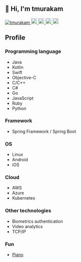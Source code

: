## 👋 Hi, I'm tmurakam

<p align="left">
  <a href="https://github.com/tmurakam/tmurakam/">
    <img src="https://komarev.com/ghpvc/?username=tmurakam" alt="tmurakam" />
  </a>
  <a href="http://twitter.com/tmurakam99">
    <img height="20" src="https://img.shields.io/twitter/follow/tmurakam99?label=Twitter&logo=twitter&style=flat" />
  </a>
  <a href="https://github.com/tmurakam">
    <img height="20" src="https://img.shields.io/github/followers/tmurakam?label=follow&logo=github&style=flat" />
  </a>
  <a href="https://qiita.com/tmurakam99">
    <img height="20" src="https://qiita-badge.apiapi.app/s/tmurakam99/posts.svg" />
  </a>
  <a href="https://qiita.com/tmurakam99">
    <img height="20" src="https://qiita-badge.apiapi.app/s/tmurakam99/contributions.svg" />
  </a>
</p>

## Profile

### Programming language
- Java
- Kotlin
- Swift
- Objective-C
- C/C++
- C#
- Go
- JavaScript
- Ruby
- Python

### Framework
- Spring Framework / Spring Boot

### OS
- Linux
- Android
- iOS

### Cloud
- AWS
- Azure
- Kubernetes

### Other technologies
- Biometrics authentication
- Video analytics
- TCP/IP

### Fun
- [Piano](https://www.youtube.com/@tmurakam)
